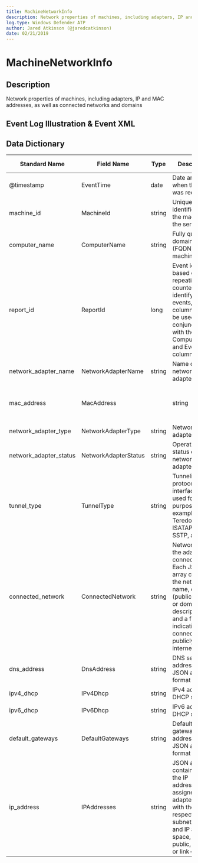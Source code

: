 ```yaml
---
title: MachineNetworkInfo
description: Network properties of machines, including adapters, IP and MAC addresses, as well as connected networks and domains.
log.type: Windows Defender ATP
author: Jared Atkinson (@jaredcatkinson)
date: 02/21/2019
---
```


# MachineNetworkInfo

## Description
Network properties of machines, including adapters, IP and MAC addresses, as well as connected networks and domains

## Event Log Illustration & Event XML

## Data Dictionary
|	Standard Name	|	Field Name	|	Type	|	Description	|	Sample Value	|
|	-------------	|	----------	|	----	|	-----------	|	------------	|
|	@timestamp	|	EventTime	|	date	|	Date and time when the event was recorded	|		|
|	machine_id	|	MachineId	|	string	|	Unique identifier for the machine in the service	|		|
|	computer_name	|	ComputerName	|	string	|	Fully qualified domain name (FQDN) of the machine	|		|
|	report_id	|	ReportId	|	long	|	Event identifier based on a repeating counter. To identify unique events, this column must be used in conjunction with the ComputerName and EventTime columns.	|		|
|	network_adapter_name	|	NetworkAdapterName	|	string	|	Name of the network adapter	|		|
|	mac_address	|	MacAddress	|		|	string	|	MAC address of the network adapter	|
|	network_adapter_type	|	NetworkAdapterType	|	string	|	Network adapter type	|		|
|	network_adapter_status	|	NetworkAdapterStatus	|	string	|	Operational status of the network adapter	|		|
|	tunnel_type	|	TunnelType	|	string	|	Tunneling protocol, if the interface is used for this purpose, for example 6to4, Teredo, ISATAP, PPTP, SSTP, and SSH	|		|
|	connected_network	|	ConnectedNetwork	|	string	|	Networks that the adapter is connected to. Each JSON array contains the network name, category (public, private or domain), a description, and a flag indicating if it’s connected publicly to the internet.	|		|
|	dns_address	|	DnsAddress	|	string	|	DNS server addresses in JSON array format	|		|
|	ipv4_dhcp	|	IPv4Dhcp	|	string	|	IPv4 address of DHCP server	|		|
|	ipv6_dhcp	|	IPv6Dhcp	|	string	|	IPv6 address of DHCP server	|		|
|	default_gateways	|	DefaultGateways	|	string	|	Default gateway addresses in JSON array format	|		|
|	ip_address	|	IPAddresses	|	string	|	JSON array containing all the IP addresses assigned to the adapter, along with their respective subnet prefix and IP address space, such as public, private, or link-local	|		|
